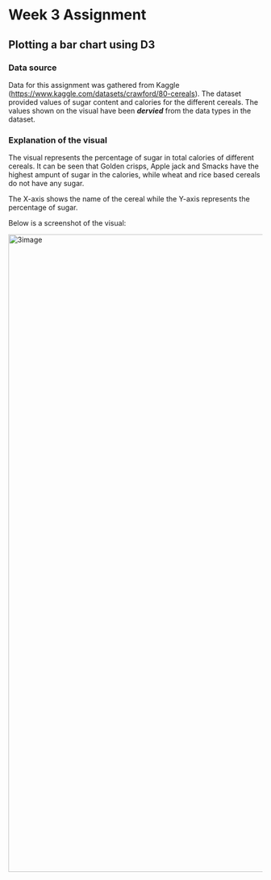 # Week 3 Assignment 

## Plotting a bar chart using D3

### Data source

Data for this assignment was gathered from Kaggle (https://www.kaggle.com/datasets/crawford/80-cereals). The dataset provided values of sugar content and calories for the different cereals. The values shown on the visual have been ***dervied*** from the data types in the dataset.  

### Explanation of the visual

The visual represents the percentage of sugar in total calories of different cereals. It can be seen that Golden crisps, Apple jack and Smacks have the highest ampunt of sugar in the calories, while wheat and rice based cereals do not have any sugar. 

The X-axis shows the name of the cereal while the Y-axis represents the percentage of sugar. 

Below is a screenshot of the visual:

<img width="1266" alt="3image" src="https://user-images.githubusercontent.com/102167360/190815899-42db3275-e9be-4c60-bd33-fa1e8500061b.png">
